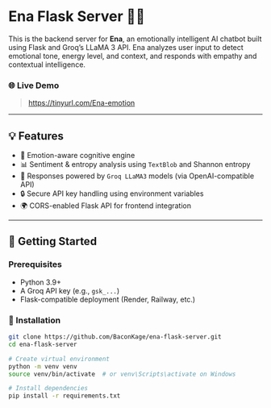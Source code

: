 # Ena Flask Server 🧠🌈

This is the backend server for **Ena**, an emotionally intelligent AI chatbot built using Flask and Groq’s LLaMA 3 API. Ena analyzes user input to detect emotional tone, energy level, and context, and responds with empathy and contextual intelligence.

### 🌐 Live Demo
> https://tinyurl.com/Ena-emotion
---

## 💡 Features

- 🧠 Emotion-aware cognitive engine
- 📊 Sentiment & entropy analysis using `TextBlob` and Shannon entropy
- 🤖 Responses powered by `Groq LLaMA3` models (via OpenAI-compatible API)
- 🔒 Secure API key handling using environment variables
- 🌍 CORS-enabled Flask API for frontend integration

---

## 🚀 Getting Started

### Prerequisites

- Python 3.9+
- A Groq API key (e.g., `gsk_...`)
- Flask-compatible deployment (Render, Railway, etc.)

### 🔧 Installation

```bash
git clone https://github.com/BaconKage/ena-flask-server.git
cd ena-flask-server

# Create virtual environment
python -m venv venv
source venv/bin/activate  # or venv\Scripts\activate on Windows

# Install dependencies
pip install -r requirements.txt
